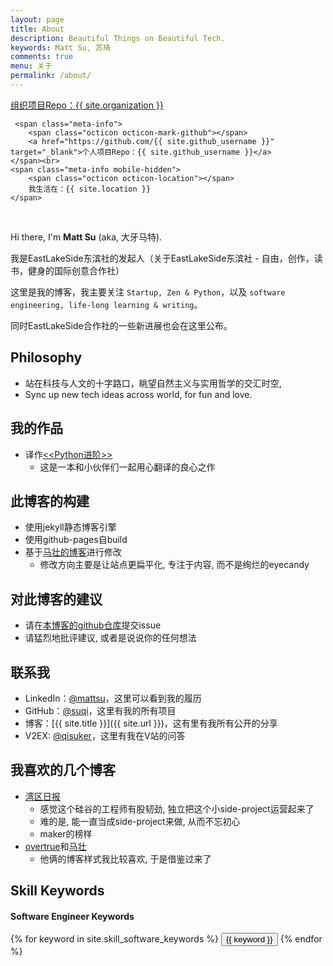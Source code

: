 ```yaml
---
layout: page
title: About
description: Beautiful Things on Beautiful Tech.
keywords: Matt Su, 苏琦
comments: true
menu: 关于
permalink: /about/
---
```


<div class="collection-info">
    <span class="meta-info">
        <span class="octicon octicon-organization"></span>
        <a href="{{ site.organization_url }}" target="_blank">组织项目Repo：{{ site.organization }} </a>
    </span><br>

     <span class="meta-info">
        <span class="octicon octicon-mark-github"></span>
        <a href="https://github.com/{{ site.github_username }}" target="_blank">个人项目Repo：{{ site.github_username }}</a>
    </span><br>
    <span class="meta-info mobile-hidden">
        <span class="octicon octicon-location"></span>
        我生活在：{{ site.location }} 
    </span>
</div>
<br>

Hi there, I'm **Matt Su** (aka, 大牙马特). 

我是EastLakeSide东滨社的发起人（关于EastLakeSide东滨社 - 自由，创作，读书，健身的国际创意合作社）

这里是我的博客，我主要关注 `Startup, Zen & Python`，以及 `software engineering, life-long learning & writing`。

同时EastLakeSide合作社的一些新进展也会在这里公布。


## Philosophy
- 站在科技与人文的十字路口，眺望自然主义与实用哲学的交汇时空, 
- Sync up new tech ideas across world, for fun and love.



## 我的作品
- 译作[<<Python进阶>>](http://interpy.eastlakeside.com/)
	- 这是一本和小伙伴们一起用心翻译的良心之作

## 此博客的构建
- 使用jekyll静态博客引擎
- 使用github-pages自build
- 基于[马壮的博客](https://github.com/mzlogin/mzlogin.github.io)进行修改
    - 修改方向主要是让站点更扁平化, 专注于内容, 而不是绚烂的eyecandy

## 对此博客的建议
- 请在[本博客的github仓库](https://github.com/suqi/suqi.github.io/issues)提交issue
- 请猛烈地批评建议, 或者是说说你的任何想法

## 联系我
* LinkedIn：[@mattsu](https://www.linkedin.com/in/mattsu)，这里可以看到我的履历
* GitHub：[@suqi](https://github.com/suqi)，这里有我的所有项目
* 博客：[{{ site.title }}]({{ site.url }})，这有里有我所有公开的分享
* V2EX: [@qisuker](https://www.v2ex.com/member/qisuker)，这里有我在V站的问答

## 我喜欢的几个博客
- [湾区日报](https://wanqu.co/)
    - 感觉这个硅谷的工程师有股韧劲, 独立把这个小side-project运营起来了
    - 难的是, 能一直当成side-project来做, 从而不忘初心
    - maker的榜样
- [overtrue](https://github.com/overtrue/overtrue.github.io)和[马壮](http://mazhuang.org)
    - 他俩的博客样式我比较喜欢, 于是借鉴过来了


## Skill Keywords

#### Software Engineer Keywords
<div class="btn-inline">
    {% for keyword in site.skill_software_keywords %}
    <button class="btn btn-outline" type="button">{{ keyword }}</button>
    {% endfor %}
</div>
